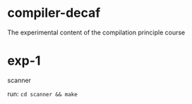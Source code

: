 # compiler-decaf

The experimental content of the compilation principle course

# exp-1

scanner

run: `cd scanner && make`
